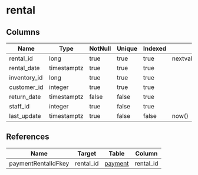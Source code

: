 <!-- Generated File -->
# rental

## Columns

| Name                         | Type               | NotNull| Unique | Indexed  | Default
|------------------------------|--------------------|--------|--------|----------|--------------------
| rental_id                    | long               | true   | true   | true     | nextval('rental_rental_id_seq'::regclass)
| rental_date                  | timestamptz        | true   | true   | true     |
| inventory_id                 | long               | true   | true   | true     |
| customer_id                  | integer            | true   | true   | true     |
| return_date                  | timestamptz        | false  | false  | true     |
| staff_id                     | integer            | true   | false  | true     |
| last_update                  | timestamptz        | true   | false  | false    | now()

## References

| Name                         | Target             | Table                                  | Column
|------------------------------|--------------------|----------------------------------------|--------------------
| paymentRentalIdFkey          | rental_id          | [payment](DatabaseTablePaymentRow)     | rental_id
